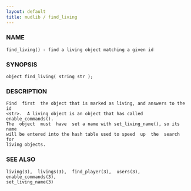 ```yaml
---
layout: default
title: mudlib / find_living
---
```


### NAME

    find_living() - find a living object matching a given id

### SYNOPSIS

    object find_living( string str );

### DESCRIPTION

    Find  first  the object that is marked as living, and answers to the id
    <str>.  A living object is an object that has called enable_commands().
    The  object  must  have  set a name with set_living_name(), so its name
    will be entered into the hash table used to speed  up  the  search  for
    living objects.

### SEE ALSO

    living(3),  livings(3),  find_player(3),  users(3), enable_commands(3),
    set_living_name(3)
